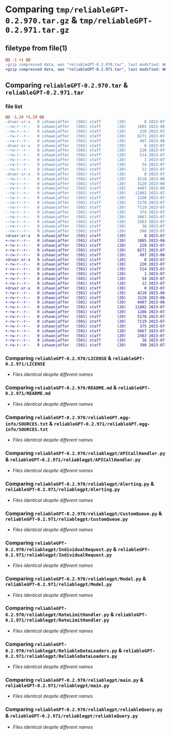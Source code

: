 # Comparing `tmp/reliableGPT-0.2.970.tar.gz` & `tmp/reliableGPT-0.2.971.tar.gz`

## filetype from file(1)

```diff
@@ -1 +1 @@
-gzip compressed data, was "reliableGPT-0.2.970.tar", last modified: Wed Jul  5 20:48:51 2023, max compression
+gzip compressed data, was "reliableGPT-0.2.971.tar", last modified: Wed Jul  5 20:54:44 2023, max compression
```

## Comparing `reliableGPT-0.2.970.tar` & `reliableGPT-0.2.971.tar`

### file list

```diff
@@ -1,24 +1,24 @@
-drwxr-xr-x   0 ishaanjaffer   (501) staff       (20)        0 2023-07-05 20:48:51.708411 reliableGPT-0.2.970/
--rw-r--r--   0 ishaanjaffer   (501) staff       (20)     1065 2023-06-20 20:42:37.000000 reliableGPT-0.2.970/LICENSE
--rw-r--r--   0 ishaanjaffer   (501) staff       (20)      220 2023-07-05 20:48:51.708304 reliableGPT-0.2.970/PKG-INFO
--rw-r--r--   0 ishaanjaffer   (501) staff       (20)     8271 2023-07-03 21:43:04.000000 reliableGPT-0.2.970/README.md
--rw-r--r--   0 ishaanjaffer   (501) staff       (20)      497 2023-06-28 20:45:06.000000 reliableGPT-0.2.970/pyproject.toml
-drwxr-xr-x   0 ishaanjaffer   (501) staff       (20)        0 2023-07-05 20:48:51.706153 reliableGPT-0.2.970/reliableGPT.egg-info/
--rw-r--r--   0 ishaanjaffer   (501) staff       (20)      220 2023-07-05 20:48:51.000000 reliableGPT-0.2.970/reliableGPT.egg-info/PKG-INFO
--rw-r--r--   0 ishaanjaffer   (501) staff       (20)      514 2023-07-05 20:48:51.000000 reliableGPT-0.2.970/reliableGPT.egg-info/SOURCES.txt
--rw-r--r--   0 ishaanjaffer   (501) staff       (20)        1 2023-07-05 20:48:51.000000 reliableGPT-0.2.970/reliableGPT.egg-info/dependency_links.txt
--rw-r--r--   0 ishaanjaffer   (501) staff       (20)       54 2023-07-05 20:48:51.000000 reliableGPT-0.2.970/reliableGPT.egg-info/requires.txt
--rw-r--r--   0 ishaanjaffer   (501) staff       (20)       12 2023-07-05 20:48:51.000000 reliableGPT-0.2.970/reliableGPT.egg-info/top_level.txt
-drwxr-xr-x   0 ishaanjaffer   (501) staff       (20)        0 2023-07-05 20:48:51.707932 reliableGPT-0.2.970/reliablegpt/
--rw-r--r--   0 ishaanjaffer   (501) staff       (20)     4210 2023-06-28 20:45:06.000000 reliableGPT-0.2.970/reliablegpt/APICallHandler.py
--rw-r--r--   0 ishaanjaffer   (501) staff       (20)     3120 2023-06-28 23:12:14.000000 reliableGPT-0.2.970/reliablegpt/Alerting.py
--rw-r--r--   0 ishaanjaffer   (501) staff       (20)     4407 2023-06-28 20:45:06.000000 reliableGPT-0.2.970/reliablegpt/CustomQueue.py
--rw-r--r--   0 ishaanjaffer   (501) staff       (20)    11802 2023-07-05 20:47:04.000000 reliableGPT-0.2.970/reliablegpt/IndividualRequest.py
--rw-r--r--   0 ishaanjaffer   (501) staff       (20)     1286 2023-07-02 02:49:46.000000 reliableGPT-0.2.970/reliablegpt/Model.py
--rw-r--r--   0 ishaanjaffer   (501) staff       (20)     5170 2023-07-02 02:49:46.000000 reliableGPT-0.2.970/reliablegpt/RateLimitHandler.py
--rw-r--r--   0 ishaanjaffer   (501) staff       (20)     7119 2023-07-03 21:43:04.000000 reliableGPT-0.2.970/reliablegpt/ReliableDataLoaders.py
--rw-r--r--   0 ishaanjaffer   (501) staff       (20)      374 2023-07-03 21:43:04.000000 reliableGPT-0.2.970/reliablegpt/__init__.py
--rw-r--r--   0 ishaanjaffer   (501) staff       (20)     5667 2023-07-05 20:46:57.000000 reliableGPT-0.2.970/reliablegpt/main.py
--rw-r--r--   0 ishaanjaffer   (501) staff       (20)     2363 2023-07-03 21:42:46.000000 reliableGPT-0.2.970/reliablegpt/reliableQuery.py
--rw-r--r--   0 ishaanjaffer   (501) staff       (20)       38 2023-07-05 20:48:51.708450 reliableGPT-0.2.970/setup.cfg
--rw-r--r--   0 ishaanjaffer   (501) staff       (20)      398 2023-07-05 20:48:38.000000 reliableGPT-0.2.970/setup.py
+drwxr-xr-x   0 ishaanjaffer   (501) staff       (20)        0 2023-07-05 20:54:44.389678 reliableGPT-0.2.971/
+-rw-r--r--   0 ishaanjaffer   (501) staff       (20)     1065 2023-06-20 20:42:37.000000 reliableGPT-0.2.971/LICENSE
+-rw-r--r--   0 ishaanjaffer   (501) staff       (20)      220 2023-07-05 20:54:44.389567 reliableGPT-0.2.971/PKG-INFO
+-rw-r--r--   0 ishaanjaffer   (501) staff       (20)     8271 2023-07-03 21:43:04.000000 reliableGPT-0.2.971/README.md
+-rw-r--r--   0 ishaanjaffer   (501) staff       (20)      497 2023-06-28 20:45:06.000000 reliableGPT-0.2.971/pyproject.toml
+drwxr-xr-x   0 ishaanjaffer   (501) staff       (20)        0 2023-07-05 20:54:44.387437 reliableGPT-0.2.971/reliableGPT.egg-info/
+-rw-r--r--   0 ishaanjaffer   (501) staff       (20)      220 2023-07-05 20:54:44.000000 reliableGPT-0.2.971/reliableGPT.egg-info/PKG-INFO
+-rw-r--r--   0 ishaanjaffer   (501) staff       (20)      514 2023-07-05 20:54:44.000000 reliableGPT-0.2.971/reliableGPT.egg-info/SOURCES.txt
+-rw-r--r--   0 ishaanjaffer   (501) staff       (20)        1 2023-07-05 20:54:44.000000 reliableGPT-0.2.971/reliableGPT.egg-info/dependency_links.txt
+-rw-r--r--   0 ishaanjaffer   (501) staff       (20)       54 2023-07-05 20:54:44.000000 reliableGPT-0.2.971/reliableGPT.egg-info/requires.txt
+-rw-r--r--   0 ishaanjaffer   (501) staff       (20)       12 2023-07-05 20:54:44.000000 reliableGPT-0.2.971/reliableGPT.egg-info/top_level.txt
+drwxr-xr-x   0 ishaanjaffer   (501) staff       (20)        0 2023-07-05 20:54:44.389265 reliableGPT-0.2.971/reliablegpt/
+-rw-r--r--   0 ishaanjaffer   (501) staff       (20)     4210 2023-06-28 20:45:06.000000 reliableGPT-0.2.971/reliablegpt/APICallHandler.py
+-rw-r--r--   0 ishaanjaffer   (501) staff       (20)     3120 2023-06-28 23:12:14.000000 reliableGPT-0.2.971/reliablegpt/Alerting.py
+-rw-r--r--   0 ishaanjaffer   (501) staff       (20)     4407 2023-06-28 20:45:06.000000 reliableGPT-0.2.971/reliablegpt/CustomQueue.py
+-rw-r--r--   0 ishaanjaffer   (501) staff       (20)    11802 2023-07-05 20:47:04.000000 reliableGPT-0.2.971/reliablegpt/IndividualRequest.py
+-rw-r--r--   0 ishaanjaffer   (501) staff       (20)     1286 2023-07-02 02:49:46.000000 reliableGPT-0.2.971/reliablegpt/Model.py
+-rw-r--r--   0 ishaanjaffer   (501) staff       (20)     5170 2023-07-02 02:49:46.000000 reliableGPT-0.2.971/reliablegpt/RateLimitHandler.py
+-rw-r--r--   0 ishaanjaffer   (501) staff       (20)     7119 2023-07-03 21:43:04.000000 reliableGPT-0.2.971/reliablegpt/ReliableDataLoaders.py
+-rw-r--r--   0 ishaanjaffer   (501) staff       (20)      375 2023-07-05 20:54:24.000000 reliableGPT-0.2.971/reliablegpt/__init__.py
+-rw-r--r--   0 ishaanjaffer   (501) staff       (20)     5667 2023-07-05 20:54:13.000000 reliableGPT-0.2.971/reliablegpt/main.py
+-rw-r--r--   0 ishaanjaffer   (501) staff       (20)     2363 2023-07-03 21:42:46.000000 reliableGPT-0.2.971/reliablegpt/reliableQuery.py
+-rw-r--r--   0 ishaanjaffer   (501) staff       (20)       38 2023-07-05 20:54:44.389713 reliableGPT-0.2.971/setup.cfg
+-rw-r--r--   0 ishaanjaffer   (501) staff       (20)      398 2023-07-05 20:54:00.000000 reliableGPT-0.2.971/setup.py
```

### Comparing `reliableGPT-0.2.970/LICENSE` & `reliableGPT-0.2.971/LICENSE`

 * *Files identical despite different names*

### Comparing `reliableGPT-0.2.970/README.md` & `reliableGPT-0.2.971/README.md`

 * *Files identical despite different names*

### Comparing `reliableGPT-0.2.970/reliableGPT.egg-info/SOURCES.txt` & `reliableGPT-0.2.971/reliableGPT.egg-info/SOURCES.txt`

 * *Files identical despite different names*

### Comparing `reliableGPT-0.2.970/reliablegpt/APICallHandler.py` & `reliableGPT-0.2.971/reliablegpt/APICallHandler.py`

 * *Files identical despite different names*

### Comparing `reliableGPT-0.2.970/reliablegpt/Alerting.py` & `reliableGPT-0.2.971/reliablegpt/Alerting.py`

 * *Files identical despite different names*

### Comparing `reliableGPT-0.2.970/reliablegpt/CustomQueue.py` & `reliableGPT-0.2.971/reliablegpt/CustomQueue.py`

 * *Files identical despite different names*

### Comparing `reliableGPT-0.2.970/reliablegpt/IndividualRequest.py` & `reliableGPT-0.2.971/reliablegpt/IndividualRequest.py`

 * *Files identical despite different names*

### Comparing `reliableGPT-0.2.970/reliablegpt/Model.py` & `reliableGPT-0.2.971/reliablegpt/Model.py`

 * *Files identical despite different names*

### Comparing `reliableGPT-0.2.970/reliablegpt/RateLimitHandler.py` & `reliableGPT-0.2.971/reliablegpt/RateLimitHandler.py`

 * *Files identical despite different names*

### Comparing `reliableGPT-0.2.970/reliablegpt/ReliableDataLoaders.py` & `reliableGPT-0.2.971/reliablegpt/ReliableDataLoaders.py`

 * *Files identical despite different names*

### Comparing `reliableGPT-0.2.970/reliablegpt/main.py` & `reliableGPT-0.2.971/reliablegpt/main.py`

 * *Files identical despite different names*

### Comparing `reliableGPT-0.2.970/reliablegpt/reliableQuery.py` & `reliableGPT-0.2.971/reliablegpt/reliableQuery.py`

 * *Files identical despite different names*

